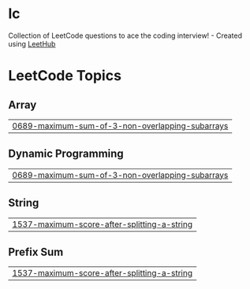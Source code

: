 # lc
Collection of LeetCode questions to ace the coding interview! - Created using [LeetHub](https://github.com/QasimWani/LeetHub)

<!---LeetCode Topics Start-->
# LeetCode Topics
## Array
|  |
| ------- |
| [0689-maximum-sum-of-3-non-overlapping-subarrays](https://github.com/OmmJishu/leetCode/tree/master/0689-maximum-sum-of-3-non-overlapping-subarrays) |
## Dynamic Programming
|  |
| ------- |
| [0689-maximum-sum-of-3-non-overlapping-subarrays](https://github.com/OmmJishu/leetCode/tree/master/0689-maximum-sum-of-3-non-overlapping-subarrays) |
## String
|  |
| ------- |
| [1537-maximum-score-after-splitting-a-string](https://github.com/OmmJishu/leetCode/tree/master/1537-maximum-score-after-splitting-a-string) |
## Prefix Sum
|  |
| ------- |
| [1537-maximum-score-after-splitting-a-string](https://github.com/OmmJishu/leetCode/tree/master/1537-maximum-score-after-splitting-a-string) |
<!---LeetCode Topics End-->